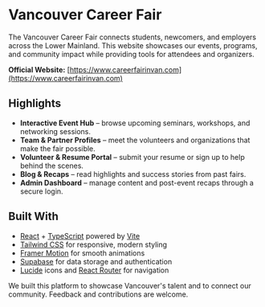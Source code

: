 # Vancouver Career Fair

The Vancouver Career Fair connects students, newcomers, and employers across the Lower Mainland. This website showcases our events, programs, and community impact while providing tools for attendees and organizers.

**Official Website:** [https://www.careerfairinvan.com](https://www.careerfairinvan.com)

## Highlights
- **Interactive Event Hub** – browse upcoming seminars, workshops, and networking sessions.
- **Team & Partner Profiles** – meet the volunteers and organizations that make the fair possible.
- **Volunteer & Resume Portal** – submit your resume or sign up to help behind the scenes.
- **Blog & Recaps** – read highlights and success stories from past fairs.
- **Admin Dashboard** – manage content and post-event recaps through a secure login.

## Built With
- [React](https://react.dev/) + [TypeScript](https://www.typescriptlang.org/) powered by [Vite](https://vitejs.dev/)
- [Tailwind CSS](https://tailwindcss.com/) for responsive, modern styling
- [Framer Motion](https://www.framer.com/motion/) for smooth animations
- [Supabase](https://supabase.com/) for data storage and authentication
- [Lucide](https://lucide.dev/) icons and [React Router](https://reactrouter.com/) for navigation

We built this platform to showcase Vancouver's talent and to connect our community. Feedback and contributions are welcome.
